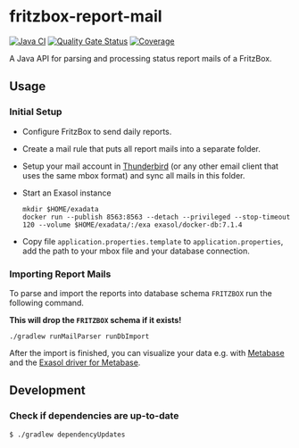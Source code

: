 # fritzbox-report-mail

[![Java CI](https://github.com/kaklakariada/fritzbox-report-mail/actions/workflows/gradle.yml/badge.svg)](https://github.com/kaklakariada/fritzbox-report-mail/actions/workflows/gradle.yml)
[![Quality Gate Status](https://sonarcloud.io/api/project_badges/measure?project=com.github.kaklakariada%3Afritzbox-report-mail&metric=alert_status)](https://sonarcloud.io/dashboard?id=com.github.kaklakariada%3Afritzbox-report-mail)
[![Coverage](https://sonarcloud.io/api/project_badges/measure?project=com.github.kaklakariada%3Afritzbox-report-mail&metric=coverage)](https://sonarcloud.io/dashboard?id=com.github.kaklakariada%3Afritzbox-report-mail)

A Java API for parsing and processing status report mails of a FritzBox.

## Usage

### Initial Setup

* Configure FritzBox to send daily reports.
* Create a mail rule that puts all report mails into a separate folder.
* Setup your mail account in [Thunderbird](https://mozilla.org/thunderbird) (or any other email client that uses the same mbox format) and sync all mails in this folder.
* Start an Exasol instance

    ```shell
    mkdir $HOME/exadata
    docker run --publish 8563:8563 --detach --privileged --stop-timeout 120 --volume $HOME/exadata/:/exa exasol/docker-db:7.1.4
    ```

* Copy file `application.properties.template` to `application.properties`, add the path to your mbox file and your database connection.

### Importing Report Mails

To parse and import the reports into database schema `FRITZBOX` run the following command.

**This will drop the `FRITZBOX` schema if it exists!**

```shell
./gradlew runMailParser runDbImport
```

After the import is finished, you can visualize your data e.g. with [Metabase](https://www.metabase.com/) and the [Exasol driver for Metabase](https://github.com/exasol/metabase-driver).

## Development

### Check if dependencies are up-to-date

```bash
$ ./gradlew dependencyUpdates
```
